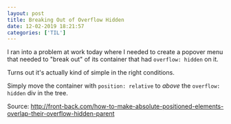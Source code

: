 ```yaml
---
layout: post
title: Breaking Out of Overflow Hidden
date: 12-02-2019 18:21:57
categories: ['TIL']
---
```


I ran into a problem at work today where I needed to create a popover menu that needed to "break out" of its container that had `overflow: hidden` on it.

Turns out it's actually kind of simple in the right conditions.

Simply move the container with `position: relative` to _above_ the `overflow: hidden` div in the tree.

Source: http://front-back.com/how-to-make-absolute-positioned-elements-overlap-their-overflow-hidden-parent
